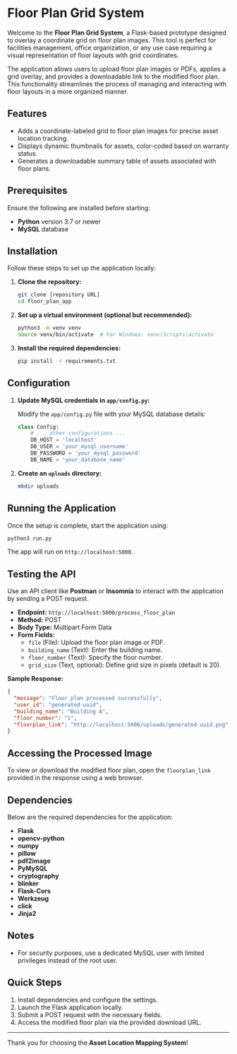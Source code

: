 # Floor Plan Grid System

Welcome to the **Floor Plan Grid System**, a Flask-based prototype designed to overlay a coordinate grid on floor plan images. This tool is perfect for facilities management, office organization, or any use case requiring a visual representation of floor layouts with grid coordinates.

The application allows users to upload floor plan images or PDFs, applies a grid overlay, and provides a downloadable link to the modified floor plan. This functionality streamlines the process of managing and interacting with floor layouts in a more organized manner.

## Features

- Adds a coordinate-labeled grid to floor plan images for precise asset location tracking.
- Displays dynamic thumbnails for assets, color-coded based on warranty status.
- Generates a downloadable summary table of assets associated with floor plans.

## Prerequisites

Ensure the following are installed before starting:

- **Python** version 3.7 or newer
- **MySQL** database

## Installation

Follow these steps to set up the application locally:

1. **Clone the repository:**

   ```bash
   git clone [repository URL]
   cd floor_plan_app
   ```

2. **Set up a virtual environment (optional but recommended):**

   ```bash
   python3 -m venv venv
   source venv/bin/activate  # For Windows: venv\Scripts\activate
   ```

3. **Install the required dependencies:**

   ```bash
   pip install -r requirements.txt
   ```

## Configuration

1. **Update MySQL credentials in `app/config.py`:**

   Modify the `app/config.py` file with your MySQL database details:

   ```python
   class Config:
       # ... other configurations ...
       DB_HOST = 'localhost'
       DB_USER = 'your_mysql_username'
       DB_PASSWORD = 'your_mysql_password'
       DB_NAME = 'your_database_name'
   ```

2. **Create an `uploads` directory:**

   ```bash
   mkdir uploads
   ```

## Running the Application

Once the setup is complete, start the application using:

```bash
python3 run.py
```

The app will run on `http://localhost:5000`.

## Testing the API

Use an API client like **Postman** or **Insomnia** to interact with the application by sending a POST request.

- **Endpoint:** `http://localhost:5000/process_floor_plan`
- **Method:** POST
- **Body Type:** Multipart Form Data
- **Form Fields:**
  - `file` (File): Upload the floor plan image or PDF.
  - `building_name` (Text): Enter the building name.
  - `floor_number` (Text): Specify the floor number.
  - `grid_size` (Text, optional): Define grid size in pixels (default is 20).

**Sample Response:**

```json
{
  "message": "Floor plan processed successfully",
  "user_id": "generated-uuid",
  "building_name": "Building A",
  "floor_number": "1",
  "floorplan_link": "http://localhost:5000/uploads/generated-uuid.png"
}
```

## Accessing the Processed Image

To view or download the modified floor plan, open the `floorplan_link` provided in the response using a web browser.

## Dependencies

Below are the required dependencies for the application:

- **Flask**
- **opencv-python**
- **numpy**
- **pillow**
- **pdf2image**
- **PyMySQL**
- **cryptography**
- **blinker**
- **Flask-Cors**
- **Werkzeug**
- **click**
- **Jinja2**

## Notes

- For security purposes, use a dedicated MySQL user with limited privileges instead of the root user.

## Quick Steps

1. Install dependencies and configure the settings.
2. Launch the Flask application locally.
3. Submit a POST request with the necessary fields.
4. Access the modified floor plan via the provided download URL.

---

Thank you for choosing the **Asset Location Mapping System**!
